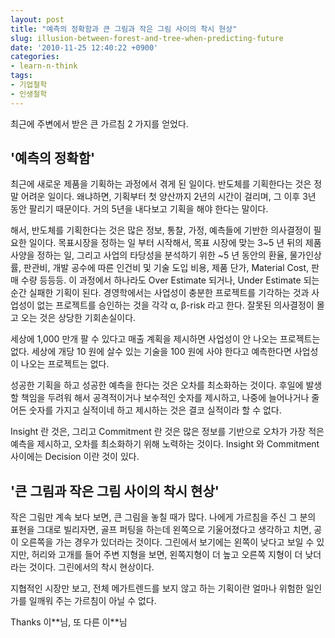 ```yaml
---
layout: post
title: "예측의 정확함과 큰 그림과 작은 그림 사이의 착시 현상"
slug: illusion-between-forest-and-tree-when-predicting-future
date: '2010-11-25 12:40:22 +0900'
categories:
- learn-n-think
tags:
- 기업철학
- 인생철학
---
```


최근에 주변에서 받은 큰 가르침 2 가지를 얻었다.

## '예측의 정확함'

최근에 새로운 제품을 기획하는 과정에서 겪게 된 일이다. 반도체를 기획한다는 것은 정말 어려운 일이다. 왜냐하면, 기획부터 첫 양산까지 2년의 시간이 걸리며, 그 이후 3년 동안 팔리기 때문이다. 거의 5년을 내다보고 기획을 해야 한다는 말이다.

해서, 반도체를 기획한다는 것은 많은 정보, 통찰, 가정, 예측들에 기반한 의사결정이 필요한 일이다. 목표시장을 정하는 일 부터 시작해서, 목표 시장에 맞는 3~5 년 뒤의 제품 사양을 정하는 일, 그리고 사업의 타당성을 분석하기 위한 ~5 년 동안의 환율, 물가인상률, 판관비, 개발 공수에 따른 인건비 및 기술 도입 비용, 제품 단가, Material Cost, 판매 수량 등등등. 이 과정에서 하나라도 Over Estimate 되거나, Under Estimate 되는 순간 실패한 기획이 된다. 경영학에서는 사업성이 충분한 프로젝트를 기각하는 것과 사업성이 없는 프로젝트를 승인하는 것을 각각 α, β-risk 라고 한다. 잘못된 의사결정이 몰고 오는 것은 상당한 기회손실이다.

세상에 1,000 만개 팔 수 있다고 매출 계획을 제시하면 사업성이 안 나오는 프로젝트는 없다. 세상에 개당 10 원에 살수 있는 기술을 100 원에 사야 한다고 예측한다면 사업성이 나오는 프로젝트는 없다.

성공한 기획을 하고 성공한 예측을 한다는 것은 오차를 최소화하는 것이다. 후일에 발생할 책임을 두려워 해서 공격적이거나 보수적인 숫자를 제시하고, 나중에 늘어나거나 줄어든 숫자를 가지고 실적이네 하고 제시하는 것은 결코 실적이라 할 수 없다.

Insight 란 것은, 그리고 Commitment 란 것은 많은 정보를 기반으로 오차가 가장 적은 예측을 제시하고, 오차를 최소화하기 위해 노력하는 것이다. Insight 와 Commitment 사이에는 Decision 이란 것이 있다.

## '큰 그림과 작은 그림 사이의 착시 현상'

작은 그림만 계속 보다 보면, 큰 그림을 놓칠 때가 많다. 나에게 가르침을 주신 그 분의 표현을 그대로 빌리자면, 골프 퍼팅을 하는데 왼쪽으로 기울어졌다고 생각하고 치면, 공이 오른쪽을 가는 경우가 있더라는 것이다. 그린에서 보기에는 왼쪽이 낮다고 보일 수 있지만, 허리와 고개를 들어 주변 지형을 보면, 왼쪽지형이 더 높고 오른쪽 지형이 더 낮더라는 것이다. 그린에서의 착시 현상이다.

지협적인 시장만 보고, 전체 메가트렌드를 보지 않고 하는 기획이란 얼마나 위험한 일인가를 일깨워 주는 가르침이 아닐 수 없다.

Thanks 이\*\*님, 또 다른 이\*\*님
